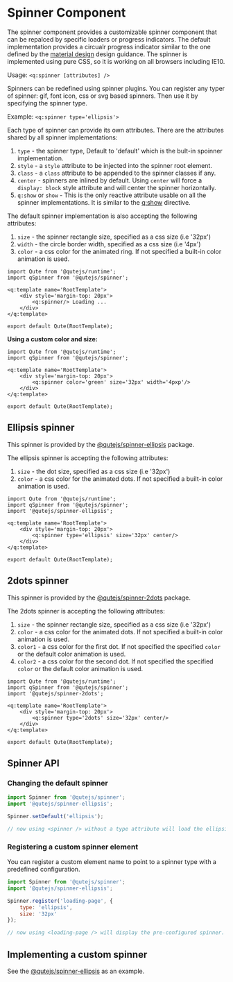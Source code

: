 # Spinner Component

The spinner component provides a customizable spinner component that can be repalced by specific  loaders or progress indicators. The default implementation provides a circualr progress indicator similar to the one defined by the [material design](https://material.io/components/progress-indicators/#circular-progress-indicators) design guidance. The spinner is implemented using pure CSS, so it is working on all browsers including IE10.

Usage: `<q:spinner [attributes] />`

Spinners can be redefined using spinner plugins. You can register any typer of spinner: gif, font icon, css or svg based spinners. Then use it by specifying the spinner type.

Example: `<q:spinner type='ellipsis'>`

Each type of spinner can provide its own attributes. There are the attributes shared by all spinner implementations:

1. `type` - the spinner type, Default to 'default' which is the bult-in spoinner implementation.
2. `style` - a `style` attribute to be injected into the spinner root element.
3. `class` - a `class` attribute to be appended to the  spinner classes if any.
4. `center` - spinners are inlined by default. Using `center` will force a `display: block` style
attribute and will center the spinner horizontally.
5. `q:show` or `show` - This is the only reactive attribute usable on all the spinner implementations. It is similar to the [q:show](#/attributes/q-show) directive.

The default spinner implementation is also accepting the following attributes:

1. `size` - the spinner rectangle size, specified as a css size (i.e '32px')
2. `width` - the circle border width, specified as a css size (i.e '4px')
3. `color` - a css color for the animated ring. If not specified a built-in color animation is used.


```jsq
import Qute from '@qutejs/runtime';
import qSpinner from '@qutejs/spinner';

<q:template name='RootTemplate'>
    <div style='margin-top: 20px'>
	    <q:spinner/> Loading ...
	</div>
</q:template>

export default Qute(RootTemplate);
```

**Using a custom color and size:**

```jsq
import Qute from '@qutejs/runtime';
import qSpinner from '@qutejs/spinner';

<q:template name='RootTemplate'>
    <div style='margin-top: 20px'>
	    <q:spinner color='green' size='32px' width='4pxp'/>
	</div>
</q:template>

export default Qute(RootTemplate);
```

## Ellipsis spinner

This spinner is provided by the [@qutejs/spinner-ellipsis](https://www.npmjs.com/package/@qutejs/spinner-ellipsis) package.

The ellipsis spinner is accepting the following attributes:

1. `size` - the dot size, specified as a css size (i.e '32px')
2. `color` - a css color for the animated dots. If not specified a built-in color animation is used.


```jsq
import Qute from '@qutejs/runtime';
import qSpinner from '@qutejs/spinner';
import '@qutejs/spinner-ellipsis';

<q:template name='RootTemplate'>
    <div style='margin-top: 20px'>
	    <q:spinner type='ellipsis' size='32px' center/>
	</div>
</q:template>

export default Qute(RootTemplate);
```


## 2dots spinner

This spinner is provided by the [@qutejs/spinner-2dots](https://www.npmjs.com/package/@qutejs/spinner-2dots) package.

The 2dots spinner is accepting the following attributes:

1. `size` - the spinner rectangle size, specified as a css size (i.e '32px')
2. `color` - a css color for the animated dots. If not specified a built-in color animation is used.
3. `color1` - a css color for the first dot. If not specified the specified `color` or the default color animation is used.
4. `color2` - a css color for the second dot. If not specified the specified `color` or the default color animation is used.

```jsq
import Qute from '@qutejs/runtime';
import qSpinner from '@qutejs/spinner';
import '@qutejs/spinner-2dots';

<q:template name='RootTemplate'>
    <div style='margin-top: 20px'>
	    <q:spinner type='2dots' size='32px' center/>
	</div>
</q:template>

export default Qute(RootTemplate);
```


## Spinner API


### Changing the default spinner


```javascript
import Spinner from '@qutejs/spinner';
import '@qutejs/spinner-ellipsis';

Spinner.setDefault('ellipsis');

// now using <spinner /> without a type attribute will load the ellipsis spinner
```

### Registering a custom spinner element

You can register a custom element name to point to a spinner type with a predefined configuration.

```javascript
import Spinner from '@qutejs/spinner';
import '@qutejs/spinner-ellipsis';

Spinner.register('loading-page', {
	type: 'ellipsis',
	size: '32px'
});

// now using <loading-page /> will display the pre-configured spinner.
```

## Implementing a custom spinner

See the [@qutejs/spinner-ellipsis](https://www.npmjs.com/package/@qutejs/spinner-ellipsis) as an example.

